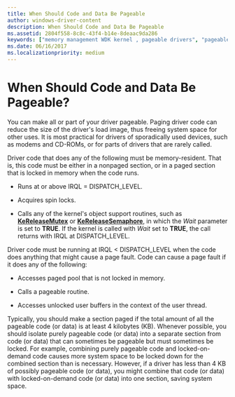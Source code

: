 ```yaml
---
title: When Should Code and Data Be Pageable
author: windows-driver-content
description: When Should Code and Data Be Pageable
ms.assetid: 2804f558-8c8c-43f4-b14e-8deaac9da286
keywords: ["memory management WDK kernel , pageable drivers", "pageable drivers WDK kernel , when should be pageable", "locked-on-demand code WDK kernel", "spin locks WDK memory", "resident code WDK pageable drivers"]
ms.date: 06/16/2017
ms.localizationpriority: medium
---
```


# When Should Code and Data Be Pageable?





You can make all or part of your driver pageable. Paging driver code can reduce the size of the driver's load image, thus freeing system space for other uses. It is most practical for drivers of sporadically used devices, such as modems and CD-ROMs, or for parts of drivers that are rarely called.

Driver code that does any of the following must be memory-resident. That is, this code must be either in a nonpaged section, or in a paged section that is locked in memory when the code runs.

-   Runs at or above IRQL = DISPATCH\_LEVEL.

-   Acquires spin locks.

-   Calls any of the kernel's object support routines, such as [**KeReleaseMutex**](https://msdn.microsoft.com/library/windows/hardware/ff553140) or [**KeReleaseSemaphore**](https://msdn.microsoft.com/library/windows/hardware/ff553143), in which the *Wait* parameter is set to **TRUE**. If the kernel is called with *Wait* set to **TRUE**, the call returns with IRQL at DISPATCH\_LEVEL.

Driver code must be running at IRQL &lt; DISPATCH\_LEVEL when the code does anything that might cause a page fault. Code can cause a page fault if it does any of the following:

-   Accesses paged pool that is not locked in memory.

-   Calls a pageable routine.

-   Accesses unlocked user buffers in the context of the user thread.

Typically, you should make a section paged if the total amount of all the pageable code (or data) is at least 4 kilobytes (KB). Whenever possible, you should isolate purely pageable code (or data) into a separate section from code (or data) that can sometimes be pageable but must sometimes be locked. For example, combining purely pageable code and locked-on-demand code causes more system space to be locked down for the combined section than is necessary. However, if a driver has less than 4 KB of possibly pageable code (or data), you might combine that code (or data) with locked-on-demand code (or data) into one section, saving system space.

 

 




